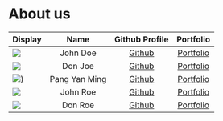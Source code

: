 # About us

Display |     Name      |              Github Profile              | Portfolio 
--------|:-------------:|:----------------------------------------:|:---------:
![](https://via.placeholder.com/100.png?text=Photo) |   John Doe    |      [Github](https://github.com/)       | [Portfolio](docs/team/johndoe.md)
![](https://via.placeholder.com/100.png?text=Photo) |    Don Joe    |      [Github](https://github.com/)       | [Portfolio](docs/team/johndoe.md)
![](https://i.kym-cdn.com/photos/images/original/002/507/103/eaf.png)) | Pang Yan Ming | [Github](https://github.com/Rayleigh47/) | [Portfolio](docs/team/johndoe.md)
![](https://via.placeholder.com/100.png?text=Photo) |   John Roe    |      [Github](https://github.com/)       | [Portfolio](docs/team/johndoe.md)
![](https://via.placeholder.com/100.png?text=Photo) |    Don Roe    |      [Github](https://github.com/)       | [Portfolio](docs/team/johndoe.md)
